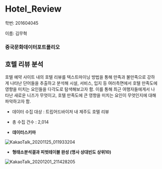 # Hotel_Review

학번: 201604045

이름: 김무혁

### 중국문화데이터포트폴리오

## 호텔 리뷰 분석

호텔 예약 사이트 내의 호텔 리뷰를 텍스트마이닝 방법을 통해 
만족과 불만족으로 강하게 나타난 단어들을 추출하고 분석해 
시설, 서비스, 입지 등 여러측면에서 호텔 만족도에 영향을 미치는
요인들을 다각도로 탐색해보고자 함. 이를 통해 최근 여행자들에게서 나타난 새로운 니즈가 무엇이고, 
호텔 만족도에 큰 영향을 미치는 요인이 무엇인지에 대해 파악하고자 함.

+ 데이터 수집 대상 : 트립어드바이저 내 제주도 호텔 리뷰

+ 총 수집 건수 : 2,014

- **데이터스키마**

![KakaoTalk_20201125_011933204](https://user-images.githubusercontent.com/74213615/100122164-6fd6a780-2ebc-11eb-98c5-94a1e7f1d441.png)

- **형태소분석결과 피벗테이블 완성 (명사 상대빈도 상위10)**

![KakaoTalk_20201201_211428205](https://user-images.githubusercontent.com/74213615/100739313-3f41c100-341a-11eb-8686-686bab0b76ae.png)
